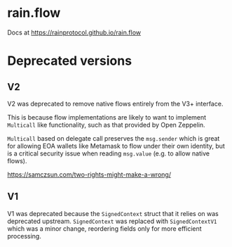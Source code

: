 # rain.flow

Docs at https://rainprotocol.github.io/rain.flow

# Deprecated versions

## V2

V2 was deprecated to remove native flows entirely from the V3+ interface.

This is because flow implementations are likely to want to implement `Multicall`
like functionality, such as that provided by Open Zeppelin.

`Multicall` based on delegate call preserves the `msg.sender` which is great for
allowing EOA wallets like Metamask to flow under their own identity, but is a
critical security issue when reading `msg.value` (e.g. to allow native flows).

https://samczsun.com/two-rights-might-make-a-wrong/

## V1

V1 was deprecated because the `SignedContext` struct that it relies on was
deprecated upstream. `SignedContext` was replaced with `SignedContextV1` which
was a minor change, reordering fields only for more efficient processing.